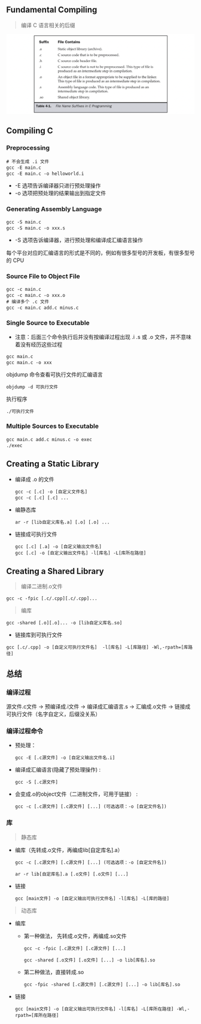 ## Fundamental Compiling
>编译 C 语言相关的后缀

![](images/filenamesuffixes1.png)

## Compiling C
### Preprocessing

```shell
# 不会生成 .i 文件
gcc -E main.c
gcc -E main.c -o helloworld.i
```
- -E 选项告诉编译器只进行预处理操作
- -o 选项把预处理的结果输出到指定文件

### Generating Assembly Language
```shell
gcc -S main.c
gcc -S main.c -o xxx.s
```
- -S 选项告诉编译器，进行预处理和编译成汇编语言操作

每个平台对应的汇编语言的形式是不同的，例如有很多型号的开发板，有很多型号的 CPU

### Source File to Object File
```shell
gcc -c main.c
gcc -c main.c -o xxx.o
# 编译多个 .c 文件
gcc -c main.c add.c minus.c
```

### Single Source to Executable
- 注意：后面三个命令执行后并没有按编译过程出现 .i .s 或 .o 文件，并不意味着没有经历这些过程

```shell
gcc main.c
gcc main.c -o xxx
```

objdump 命令查看可执行文件的汇编语言
```shell
objdump -d 可执行文件
```

执行程序
```
./可执行文件
```

### Multiple Sources to Executable
```
gcc main.c add.c minus.c -o exec
./exec
```

## Creating a Static Library

- 编译成 .o 的文件
    ```shell
    gcc -c [.c] -o [自定义文件名] 
    gcc -c [.c] [.c] ...
    ```
- 编静态库
    ```shell
    ar -r [lib自定义库名.a] [.o] [.o] ...
    ```
- 链接成可执行文件
    ```shell
    gcc [.c] [.a] -o [自定义输出文件名]
    gcc [.c] -o [自定义输出文件名] -l[库名] -L[库所在路径]
    ```

## Creating a Shared Library

>编译二进制.o文件
```shell
gcc -c -fpic [.c/.cpp][.c/.cpp]... 
```
>编库
```shell
gcc -shared [.o][.o]... -o [lib自定义库名.so]
```
- 链接库到可执行文件
```shell
gcc [.c/.cpp] -o [自定义可执行文件名]  -l[库名] -L[库路径] -Wl,-rpath=[库路径]
```

## 总结
### 编译过程
源文件.c文件 -> 预编译成.i文件 -> 编译成汇编语言.s -> 汇编成.o文件 -> 链接成可执行文件（名字自定义，后缀没关系）

### 编译过程命令
- 预处理： 
    ```
    gcc -E [.c源文件] -o [自定义输出文件名.i]
    ```
- 编译成汇编语言(隐藏了预处理操作) :
    ```
    gcc -S [.c源文件] 
    ```
- 会变成.o的object文件（二进制文件，可用于链接） :
    ```
    gcc -c [.c源文件] [.c源文件] [...] (可选选项：-o [自定文件名])
    ```
### 库
>静态库
- 编库（先转成.o文件，再编成lib[自定库名].a）
    ```
    gcc -c [.c源文件] [.c源文件] [...] (可选选项：-o [自定文件名])
    ```
    ```
    ar -r lib[自定库名].a [.o文件] [.o文件] [...]
    ```
- 链接
    ```
    gcc [main文件] -o [自定义输出可执行文件名] -l[库名] -L[库的路径]
    ```
>动态库
- 编库      
    - 第一种做法， 先转成.o文件，再编成.so文件
        ```shell
        gcc -c -fpic [.c源文件] [.c源文件] [...]
        ```
        ```shell
        gcc -shared [.o文件] [.o文件] [...] -o lib[库名].so
        ```
    - 第二种做法，直接转成.so
        ```shell
        gcc -fpic -shared [.c源文件] [.c源文件] [...] -o lib[库名].so
        ```
- 链接

    ```shell
    gcc [main文件] -o [自定义输出可执行文件名] -l[库名] -L[库所在路径] -Wl,-rpath=[库所在路径]
    ```
